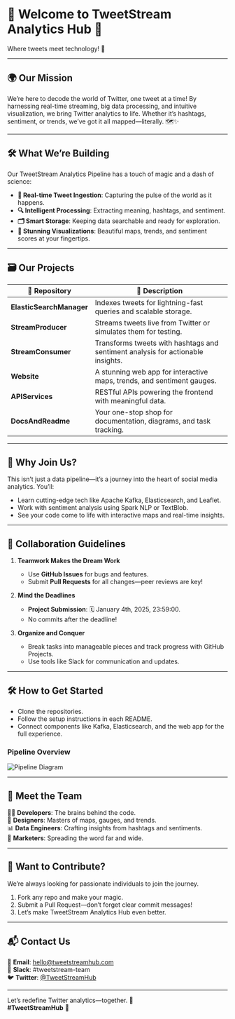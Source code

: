 # 🌟 **Welcome to TweetStream Analytics Hub** 🌟  
Where tweets meet technology! 🚀  

---

## 🌍 **Our Mission**  
We’re here to decode the world of Twitter, one tweet at a time! By harnessing real-time streaming, big data processing, and intuitive visualization, we bring Twitter analytics to life. Whether it’s hashtags, sentiment, or trends, we’ve got it all mapped—literally. 🗺️✨  

---

## 🛠️ **What We’re Building**  
Our TweetStream Analytics Pipeline has a touch of magic and a dash of science:  
- **💬 Real-time Tweet Ingestion**: Capturing the pulse of the world as it happens.  
- **🔍 Intelligent Processing**: Extracting meaning, hashtags, and sentiment.  
- **🗂️ Smart Storage**: Keeping data searchable and ready for exploration.  
- **🌟 Stunning Visualizations**: Beautiful maps, trends, and sentiment scores at your fingertips.  

---

## 🗃️ **Our Projects**

| 📂 Repository            | 📝 Description                                                                                     |  
|--------------------------|-------------------------------------------------------------------------------------------------|  
| **ElasticSearchManager** | Indexes tweets for lightning-fast queries and scalable storage.                                  |  
| **StreamProducer**        | Streams tweets live from Twitter or simulates them for testing.                                   |  
| **StreamConsumer**        | Transforms tweets with hashtags and sentiment analysis for actionable insights.                   |  
| **Website**               | A stunning web app for interactive maps, trends, and sentiment gauges.                            |  
| **APIServices**           | RESTful APIs powering the frontend with meaningful data.                                          |  
| **DocsAndReadme**         | Your one-stop shop for documentation, diagrams, and task tracking.                                |  

---

## 🎯 **Why Join Us?**  
This isn’t just a data pipeline—it’s a journey into the heart of social media analytics. You’ll:  
- Learn cutting-edge tech like Apache Kafka, Elasticsearch, and Leaflet.  
- Work with sentiment analysis using Spark NLP or TextBlob.  
- See your code come to life with interactive maps and real-time insights.  

---

## 🤝 **Collaboration Guidelines**  

1. **Teamwork Makes the Dream Work**  
   - Use **GitHub Issues** for bugs and features.  
   - Submit **Pull Requests** for all changes—peer reviews are key!  

2. **Mind the Deadlines**  
   - **Project Submission**: 🗓️ January 4th, 2025, 23:59:00.  
   - No commits after the deadline!  

3. **Organize and Conquer**  
   - Break tasks into manageable pieces and track progress with GitHub Projects.  
   - Use tools like Slack for communication and updates.  

---

## 🛠️ **How to Get Started**  
- Clone the repositories.  
- Follow the setup instructions in each README.  
- Connect components like Kafka, Elasticsearch, and the web app for the full experience.  

### **Pipeline Overview**  
![Pipeline Diagram](https://github.com/user-attachments/assets/2d8b340f-ad9f-4702-9f1d-9feb53245462)

---

## 🌈 **Meet the Team**  
👩‍💻 **Developers**: The brains behind the code.  
🎨 **Designers**: Masters of maps, gauges, and trends.  
📊 **Data Engineers**: Crafting insights from hashtags and sentiments.  
📢 **Marketers**: Spreading the word far and wide.  

---

## 📣 **Want to Contribute?**  
We’re always looking for passionate individuals to join the journey.  
1. Fork any repo and make your magic.  
2. Submit a Pull Request—don’t forget clear commit messages!  
3. Let’s make TweetStream Analytics Hub even better.  

---

## 📬 **Contact Us**  
📧 **Email**: hello@tweetstreamhub.com  
🧵 **Slack**: #tweetstream-team  
🐦 **Twitter**: [@TweetStreamHub](https://twitter.com)  

---

Let’s redefine Twitter analytics—together. 🌟  
**#TweetStreamHub** 🚀  
